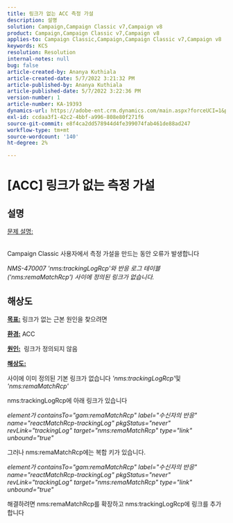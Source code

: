 ```yaml
---
title: 링크가 없는 ACC 측정 가설
description: 설명
solution: Campaign,Campaign Classic v7,Campaign v8
product: Campaign,Campaign Classic v7,Campaign v8
applies-to: Campaign Classic,Campaign,Campaign Classic v7,Campaign v8
keywords: KCS
resolution: Resolution
internal-notes: null
bug: false
article-created-by: Ananya Kuthiala
article-created-date: 5/7/2022 3:21:32 PM
article-published-by: Ananya Kuthiala
article-published-date: 5/7/2022 3:22:36 PM
version-number: 1
article-number: KA-19393
dynamics-url: https://adobe-ent.crm.dynamics.com/main.aspx?forceUCI=1&pagetype=entityrecord&etn=knowledgearticle&id=8e906e59-19ce-ec11-a7b5-0022480a8e40
exl-id: ccdaa3f1-42c2-4bbf-a996-808e80f271f6
source-git-commit: e8f4ca2dd578944d4fe399074fab461de88ad247
workflow-type: tm+mt
source-wordcount: '140'
ht-degree: 2%

---
```


# [ACC] 링크가 없는 측정 가설

## 설명

<u>문제 설명:</u>

<br>Campaign Classic 사용자에서 측정 가설을 만드는 동안 오류가 발생합니다

*NMS-470007 &#39;nms:trackingLogRcp&#39;와 반응 로그 테이블(&#39;nms:remaMatchRcp&#39;) 사이에 정의된 링크가 없습니다.*

## 해상도


<b><u>목표:</u></b> 링크가 없는 근본 원인을 찾으려면

<b><u>환경:</u></b> ACC

<b><u>원인:</u></b>  링크가 정의되지 않음

<b><u>해상도:</u></b>

사이에 이미 정의된 기본 링크가 없습니다 *&#39;nms:trackingLogRcp&#39;*&#x200B;및&#x200B;*&#39;nms:remaMatchRcp&#39;*

nms:trackingLogRcp에 아래 링크가 있습니다

*element가 containsTo=&quot;gam:remaMatchRcp&quot; label=&quot;수신자의 반응&quot; name=&quot;reactMatchRcp-trackingLog&quot; pkgStatus=&quot;never&quot; revLink=&quot;trackingLog&quot; target=&quot;nms:remaMatchRcp&quot; type=&quot;link&quot; unbound=&quot;true&quot;*

그러나 nms:remaMatchRcp에는 복합 키가 있습니다.

*element가 containsTo=&quot;gam:remaMatchRcp&quot; label=&quot;수신자의 반응&quot; name=&quot;reactMatchRcp-trackingLog&quot; pkgStatus=&quot;never&quot; revLink=&quot;trackingLog&quot; target=&quot;nms:remaMatchRcp&quot; type=&quot;link&quot; unbound=&quot;true&quot;*

해결하려면 nms:remaMatchRcp를 확장하고 nms:trackingLogRcp에 링크를 추가합니다
